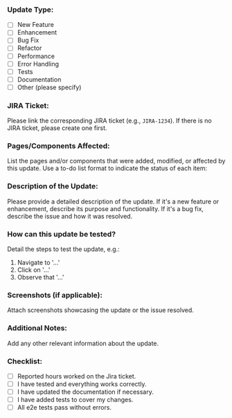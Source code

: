 <!--
Before submitting a pull request, please make sure to read the Contributing Guidelines.

PR Title: [Update Type: New Feature/Enhancement/Bug Fix] - Brief description of the update
-->

### Update Type:
- [ ] New Feature
- [ ] Enhancement
- [ ] Bug Fix
- [ ] Refactor
- [ ] Performance
- [ ] Error Handling
- [ ] Tests
- [ ] Documentation
- [ ] Other (please specify)

### JIRA Ticket:
Please link the corresponding JIRA ticket (e.g., `JIRA-1234`). If there is no JIRA ticket, please create one first.

### Pages/Components Affected:
List the pages and/or components that were added, modified, or affected by this update. Use a to-do list format to indicate the status of each item:

<!--
- HomePage - Updated header layout
- ProfilePage - Added new user statistics section
- SettingsComponent - Fixed a bug in the theme toggle
- SearchComponent - Enhanced search algorithm

(Note: Check the box once the page or component is fully integrated and tested.)
-->

### Description of the Update:
Please provide a detailed description of the update. If it's a new feature or enhancement, describe its purpose and functionality. If it's a bug fix, describe the issue and how it was resolved.

### How can this update be tested?
Detail the steps to test the update, e.g.:
1. Navigate to '...'
2. Click on '...'
3. Observe that '...'

### Screenshots (if applicable):
Attach screenshots showcasing the update or the issue resolved.

### Additional Notes:
Add any other relevant information about the update.

### Checklist:
- [ ] Reported hours worked on the Jira ticket.
- [ ] I have tested and everything works correctly.
- [ ] I have updated the documentation if necessary.
- [ ] I have added tests to cover my changes.
- [ ] All e2e tests pass without errors.
